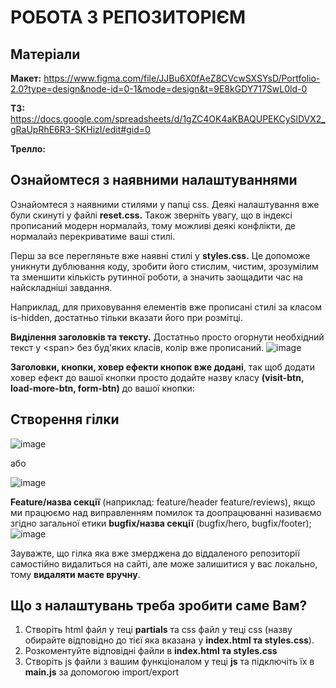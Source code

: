 # РОБОТА З РЕПОЗИТОРІЄМ

## Матеріали

**Макет:** https://www.figma.com/file/JJBu6X0fAeZ8CVcwSXSYsD/Portfolio-2.0?type=design&node-id=0-1&mode=design&t=9E8kGDY717SwL0ld-0

**ТЗ:** https://docs.google.com/spreadsheets/d/1gZC4OK4aKBAQUPEKCySlDVX2_gRaUpRhE6R3-SKHizI/edit#gid=0

**Трелло:**

## Ознайомтеся з наявними налаштуваннями
Ознайомтеся з наявними стилями у папці css. Деякі налаштування вже були скинуті у файлі **reset.css.** Також зверніть увагу, що в індексі прописаний модерн нормалайз, тому можливі деякі конфлікти, де нормалайз перекриватиме ваші стилі. 

Перш за все перегляньте вже наявні стилі у **styles.css.** Це допоможе уникнути дублювання коду, зробити його стислим, чистим, зрозумілим та зменшити кількість рутинної роботи, а значить заощадити час на найскладніші завдання. 

Наприклад, для приховування елементів вже прописані стилі за класом is-hidden, достатньо тільки вказати його при розмітці. 

**Виділення заголовків та тексту.** Достатньо просто огорнути необхідний текст у \<span> без буд'яких класів, колір вже прописаний.
![image](https://github.com/Elijah-Vakulenko/JS-Team-Project/assets/154387383/1d25c821-8a9a-4b75-8add-605f14dd864d)


**Заголовки, кнопки, ховер ефекти кнопок вже додані**, так щоб додати ховер ефект до вашої кнопки просто додайте назву класу **(visit-btn, load-more-btn, form-btn)** до вашої кнопки:

## Створення гілки
![image](https://github.com/Elijah-Vakulenko/JS-Team-Project/assets/154387383/935ea18e-2ce2-4764-881c-a61ab628e580)

або

![image](https://github.com/Elijah-Vakulenko/JS-Team-Project/assets/154387383/a77b4aa3-7c63-4643-9e2f-6648e162c5cd)

**Feature/назва секції** (наприклад: feature/header feature/reviews), якщо ми працюємо над виправленням помилок та доопрацюванні називаємо згідно загальної етики **bugfix/назва секції** (bugfix/hero, bugfix/footer);
![image](https://github.com/Elijah-Vakulenko/JS-Team-Project/assets/154387383/759607f0-7f27-4075-bfb7-7d751bf9519b)

Зауважте, що гілка яка вже змерджена до віддаленого репозиторії самостійно видалиться на сайті, але може залишитися у вас локально, тому **видаляти маєте вручну**.

## Що з налаштувань треба зробити саме Вам?
1. Створіть html файл у теці **partials** та css файл у теці css (назву обирайте відповідно до тієї яка вказана у **index.html та styles.css**). 
2. Розкоментуйте відповідні файли в **index.html та styles.css**
3. Створіть js файли з вашим функціоналом у теці **js** та підключіть їх в **main.js** за допомогою import/export
   

##
